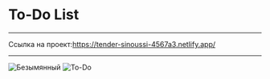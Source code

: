 # To-Do List
_____________________________________________________________
Ссылка на проект:https://tender-sinoussi-4567a3.netlify.app/
_____________________________________________________________
![Безымянный](https://user-images.githubusercontent.com/91624026/154103219-9db32b3b-3993-42e4-9b21-d94f0af26d08.png)
![To-Do](https://user-images.githubusercontent.com/91624026/154103459-b3aa01a3-a666-4b96-b965-ae12249908e2.png)
